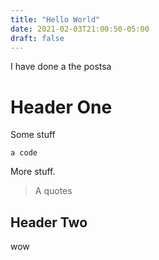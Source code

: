 ```yaml
---
title: "Hello World"
date: 2021-02-03T21:00:50-05:00
draft: false
---
```


I have done  a the postsa
<!--more-->

# Header One

Some stuff

    a code

More stuff.

> A quotes

## Header Two

wow